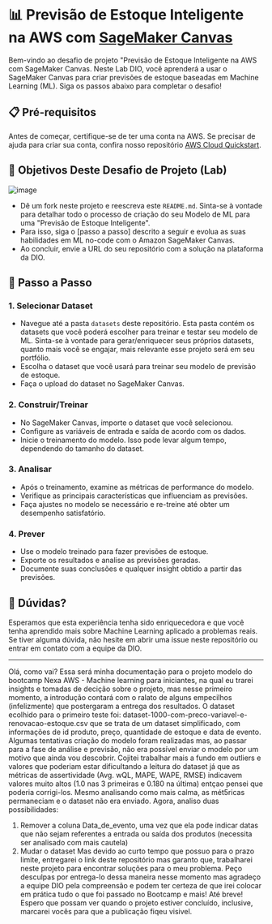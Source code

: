 # 📊 Previsão de Estoque Inteligente na AWS com [SageMaker Canvas](https://aws.amazon.com/pt/sagemaker/canvas/)

Bem-vindo ao desafio de projeto "Previsão de Estoque Inteligente na AWS com SageMaker Canvas. Neste Lab DIO, você aprenderá a usar o SageMaker Canvas para criar previsões de estoque baseadas em Machine Learning (ML). Siga os passos abaixo para completar o desafio!

## 📋 Pré-requisitos

Antes de começar, certifique-se de ter uma conta na AWS. Se precisar de ajuda para criar sua conta, confira nosso repositório [AWS Cloud Quickstart](https://github.com/digitalinnovationone/aws-cloud-quickstart).


## 🎯 Objetivos Deste Desafio de Projeto (Lab)

![image](https://github.com/digitalinnovationone/lab-aws-sagemaker-canvas-estoque/assets/730492/72f5c21f-5562-491e-aa42-2885a3184650)

- Dê um fork neste projeto e reescreva este `README.md`. Sinta-se à vontade para detalhar todo o processo de criação do seu Modelo de ML para uma "Previsão de Estoque Inteligente".
- Para isso, siga o [passo a passo] descrito a seguir e evolua as suas habilidades em ML no-code com o Amazon SageMaker Canvas.
- Ao concluir, envie a URL do seu repositório com a solução na plataforma da DIO.


## 🚀 Passo a Passo

### 1. Selecionar Dataset

-   Navegue até a pasta `datasets` deste repositório. Esta pasta contém os datasets que você poderá escolher para treinar e testar seu modelo de ML. Sinta-se à vontade para gerar/enriquecer seus próprios datasets, quanto mais você se engajar, mais relevante esse projeto será em seu portfólio.
-   Escolha o dataset que você usará para treinar seu modelo de previsão de estoque.
-   Faça o upload do dataset no SageMaker Canvas.

### 2. Construir/Treinar

-   No SageMaker Canvas, importe o dataset que você selecionou.
-   Configure as variáveis de entrada e saída de acordo com os dados.
-   Inicie o treinamento do modelo. Isso pode levar algum tempo, dependendo do tamanho do dataset.

### 3. Analisar

-   Após o treinamento, examine as métricas de performance do modelo.
-   Verifique as principais características que influenciam as previsões.
-   Faça ajustes no modelo se necessário e re-treine até obter um desempenho satisfatório.

### 4. Prever

-   Use o modelo treinado para fazer previsões de estoque.
-   Exporte os resultados e analise as previsões geradas.
-   Documente suas conclusões e qualquer insight obtido a partir das previsões.

## 🤔 Dúvidas?

Esperamos que esta experiência tenha sido enriquecedora e que você tenha aprendido mais sobre Machine Learning aplicado a problemas reais. Se tiver alguma dúvida, não hesite em abrir uma issue neste repositório ou entrar em contato com a equipe da DIO.






-------------------------------------------------------------------------------------------------------------------------------------------------------------





 Olá, como vai? Essa será minha documentação para o projeto modelo do bootcamp Nexa AWS -  Machine learning para iniciantes, na qual eu trarei insights e tomadas de decição sobre o projeto, mas nesse primeiro momento, a introdução contará com o ralato  de alguns empecilhos (infelizmente) que postergaram a entrega dos resultados.
 O dataset ecolhido para o primeiro teste foi:  dataset-1000-com-preco-variavel-e-renovacao-estoque.csv que se trata de um dataset simplificado, com informações de id produto, preço, quantidade de estoque e data de evento. 
 Algumas tentativas criação do modelo foram realizadas mas, ao passar para a fase de análise e previsão, não era possível enviar o modelo por um motivo que ainda vou descobrir.
 Cojitei trabalhar mais a fundo em outliers e valores que  poderiam estar dificultando a leitura do dataset já que as métricas de assertividade (Avg. wQL, MAPE, WAPE, RMSE) indicavem valores muito altos (1.0 nas 3 primeiras e 0.180 na última) entçao pensei que poderia corrigi-los. Mesmo analisando como mais calma, as mét5ricas permaneciam e o dataset não era enviado.
 Agora, analiso duas possibilidades:
 1) Remover a coluna Data_de_evento, uma vez que ela pode  indicar datas que não sejam referentes a entrada ou saída dos produtos (necessita ser analisado com mais cautela)
 2) Mudar o dataset
Mas devido ao curto tempo que possuo para o prazo limite, entregarei o link deste repositório mas garanto que, trabalharei neste projeto para encontrar soluções para o meu problema.
Peço desculpas por entrega-lo dessa maneira nesse momento mas agradeço a equipe DIO pela compreensão e podem ter certeza de que irei colocar em prática tudo o que foi passado no Bootcamp e mais!
  Até breve! Espero que possam ver quando o projeto estiver concluído, inclusive, marcarei vocês para que a publicação fiqeu visivel.


 
